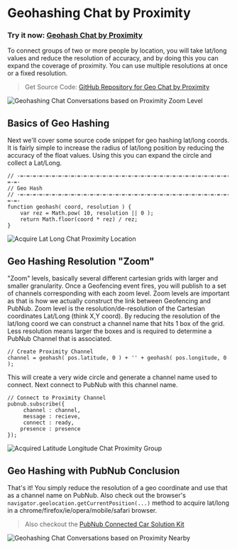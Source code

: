 # Geohashing Chat by Proximity

### Try it now: [Geohash Chat by Proximity][1]

To connect groups of two or more people by location, you will take lat/long values and reduce the resolution of accuracy, and by doing this you can expand the coverage of proximity.  You can use multiple resolutions at once or a fixed resolution.  

> Get Source Code: [GitHub Repository for Geo Chat by Proximity][2]

![Geohashing Chat Conversations based on Proximity Zoom Level][3]

## Basics of Geo Hashing

Next we'll cover some source code snippet for geo hashing lat/long coords. It is fairly simple to increase the radius of lat/long position by reducing the accuracy of the float values.  Using this you can expand the circle and collect a Lat/Long.

    // -=-=-=-=-=-=-=-=-=-=-=-=-=-=-=-=-=-=-=-=-=-=-=-=-=-=-=-=-=-=-=-=-=-=-=-
    // Geo Hash
    // -=-=-=-=-=-=-=-=-=-=-=-=-=-=-=-=-=-=-=-=-=-=-=-=-=-=-=-=-=-=-=-=-=-=-=-
    function geohash( coord, resolution ) {
        var rez = Math.pow( 10, resolution || 0 );
        return Math.floor(coord * rez) / rez;
    }

![Acquire Lat Long Chat Proximity Location][4]

## Geo Hashing Resolution "Zoom"

"Zoom" levels, basically several different cartesian grids with larger and smaller granularity.  Once a Geofencing event fires, you will publish to a set of channels corresponding with each zoom level.  Zoom levels are important as that is how we actually construct the link between Geofencing and PubNub.  Zoom level is the resolution/de-resolution of the Cartesian coordinates Lat/Long (think X,Y coord).  By reducing the resolution of the lat/long coord we can construct a channel name that hits 1 box of the grid.  Less resolution means larger the boxes and is required to determine a PubNub Channel that is associated.

    // Create Proximity Channel
    channel = geohash( pos.latitude, 0 ) + '' + geohash( pos.longitude, 0 );

This will create a very wide circle and generate a channel name used to connect.  Next connect to PubNub with this channel name.

    // Connect to Proximity Channel
    pubnub.subscribe({
         channel : channel,
         message : recieve,
         connect : ready,
        presence : presence
    });

![Acquired Latitude Longitude Chat Proximity Group][5]

## Geo Hashing with PubNub Conclusion

That's it! You simply reduce the resolution of a geo coordinate and use that as a channel name on PubNub.  Also check out the browser's `navigator.geolocation.getCurrentPosition(...)` method to acquire lat/long in a chrome/firefox/ie/opera/mobile/safari browser.

> Also checkout the [PubNub Connected Car Solution Kit][7]

![Geohashing Chat Conversations based on Proximity Nearby][6]


  [1]: http://stephenlb.github.io/geohash-chat-by-proximity/
  [2]: https://github.com/stephenlb/geohash-chat-by-proximity
  [3]: http://i.stack.imgur.com/tV9S7.jpg
  [4]: http://i.stack.imgur.com/LUAvv.png
  [5]: http://i.stack.imgur.com/GQD3n.png
  [6]: http://i.stack.imgur.com/u0uE0.png
  [7]: http://www.pubnub.com/developers/connected-car/
